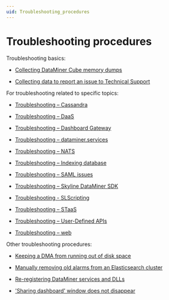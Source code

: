 ```yaml
---
uid: Troubleshooting_procedures
---
```


# Troubleshooting procedures

Troubleshooting basics:

- [Collecting DataMiner Cube memory dumps](xref:Collecting_DataMiner_Cube_memory_dumps)

- [Collecting data to report an issue to Technical Support](xref:Collecting_data_to_report_an_issue_to_TechSupport)

For troubleshooting related to specific topics:

- [Troubleshooting – Cassandra](xref:Troubleshooting_Cassandra)

- [Troubleshooting – DaaS](xref:Troubleshooting_DaaS)

- [Troubleshooting – Dashboard Gateway](xref:Dashboard_Gateway_troubleshooting)

- [Troubleshooting – dataminer.services](xref:investigating_dataminer_services_feature_issues)

- [Troubleshooting – NATS](xref:Investigating_NATS_Issues)

- [Troubleshooting – Indexing database](xref:Troubleshooting_Indexing_Database)

- [Troubleshooting – SAML issues](xref:Troubleshooting_SAML_Issues)

- [Troubleshooting – Skyline DataMiner SDK](xref:skyline_dataminer_sdk_troubleshooting)

- [Troubleshooting - SLScripting](xref:TroubleshootingSLScriptingFinalizerException)

- [Troubleshooting – STaaS](xref:Troubleshooting_STaaS)

- [Troubleshooting – User-Defined APIs](xref:UD_APIs_Troubleshooting)

- [Troubleshooting – web](xref:Investigating_Web_Issues)

Other troubleshooting procedures:

- [Keeping a DMA from running out of disk space](xref:Keeping_a_DMA_from_running_out_of_disk_space)

- [Manually removing old alarms from an Elasticsearch cluster](xref:Manually_removing_old_alarms_from_ES)

- [Re-registering DataMiner services and DLLs](xref:Re-registering_DataMiner_services_and_DLLs)

- ['Sharing dashboard' window does not disappear](xref:Sharing_dashboard_window_does_not_disappear)
